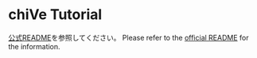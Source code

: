 # chiVe Tutorial

[公式README](https://github.com/WorksApplications/chiVe/blob/master/README.md)を参照してください。
Please refer to the [official README](https://github.com/WorksApplications/chiVe/blob/master/README.md) for the information.
